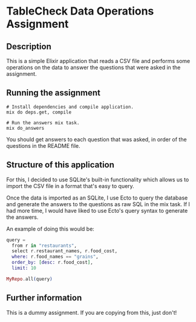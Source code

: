 # TableCheck Data Operations Assignment

## Description
This is a simple Elixir application that reads a CSV file and performs some operations on the data to answer the questions that were asked in the assignment.

## Running the assignment
```
# Install dependencies and compile application.
mix do deps.get, compile

# Run the answers mix task.
mix do_answers
```

You should get answers to each question that was asked, in order of the questions in the README file.

## Structure of this application
For this, I decided to use SQLite's built-in functionality which allows us to import the CSV file in a format that's easy to query.

Once the data is imported as an SQLite, I use Ecto to query the database and generate the answers to the questions as raw SQL in the mix task. If I had more time, I would have liked to use Ecto's query syntax to generate the answers.

An example of doing this would be:
```elixir
query =
  from r in "restaurants",
  select r.restaurant_names, r.food_cost,
  where: r.food_names == "grains",
  order_by: [desc: r.food_cost],
  limit: 10

MyRepo.all(query)
```

## Further information

This is a dummy assignment. If you are copying from this, just don't!
